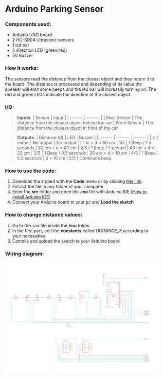 # **Arduino Parking Sensor**

### **Components used:**
- Arduino UNO board
- 2 HC-SR04 Ultrasonic sensors
- 1 led bar
- 2 direction LED (green/red)
- 5V Buzzer

### **How it works:**
The sensors read the distance from the closest object and they return it to the board. The distance is processed and depending of its value the speaker will emit some beeps and the led bar will increasily turning on. The red and green LEDs indicate the direction of the closest object.

### **I/O:**
> **Inputs**:
> | Sensor | Input |
> | :------ | :------ |
> | Rear Sensor | The distance from the closest object behind the car
> | Front Sensor | The distance from the closest object in front of the car

> **Outputs**:
> | Distance (d) | LED | Buzzer |
> | :------ | :------ | :------ |
> | > 1 meter | No output | No output |
> | 1 m < d < 80 cm | 1/5 | 1 Beep / 1.5 seconds
> | 80 cm < d < 40 cm | 2/5 | 1 Beep / 1 second
> | 40 cm < d < 20 cm | 3/5 | 1 Beep / 0.5 seconds
> | 20 cm < d < 10 cm | 4/5 | 1 Beep / 0.3 seconds
> | d < 10 cm | 5/5 | Continuos beep

### **How to use the code:**
1. Download the zipped with the **Code** menu or by clicking [this link](https://github.com/andrea-artuso/arduino-parking-sensor/archive/refs/heads/main.zip).
2. Extract the file in any folder of your computer
3. Enter the **src** folder and open the **.ino** file with Arduino IDE ([How to install Arduino IDE](https://docs.arduino.cc/software/ide-v1/tutorials/Windows))
4. Connect your Arduino board to your pc and **Load the sketch**

### **How to change distance values:**
1. Go to the *.ino* file inside the **/src** folder
2. In the first part, edit the **constants** called *DISTANCE_X* according to your necessities
3. Compile and upload the sketch to your Arduino board 

### **Wiring diagram:**
![wiring diagram](./media/Arduino%20parking%20sensors.jpg)
